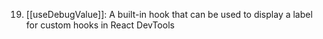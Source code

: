 19. [[useDebugValue]]: A built-in hook that can be used to display a label for custom hooks in React DevTools